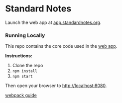 # Standard Notes

Launch the web app at [app.standardnotes.org](https://app.standardnotes.org).


### Running Locally

This repo contains the core code used in the [web app](https://github.com/standardnotes/web).

**Instructions:**

1. Clone the repo
2. `npm install`
3. `npm start`

Then open your browser to <http://localhost:8080>.

[webpack guide](https://webpack.js.org/guides/getting-started/)